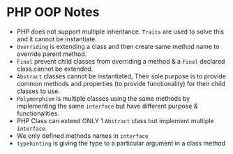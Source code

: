 # PHP OOP Notes

- PHP does not support multiple inheritance. `Traits` are used to solve this and it cannot be instantiate.
- `Overriding` is extending a class and then create same method name to override parent method.
- `Final` prevent child classes from overriding a method & a `Final` declared class cannot be extended.
- `Abstract` classes cannot be instantiated, Their sole purpose is to provide common methods and properties (to provide functionality)
 for their child classes to use.
- `Polymorphism` is multiple classes using the same methods by implementing the same `interface` but have different purpose & functionalities.
- PHP Class can extend ONLY 1 `Abstract` class but implement multiple `interface`.
- We only defined methods names in `interface`
- `typehinting` is giving the type to a particular argument in a class method
